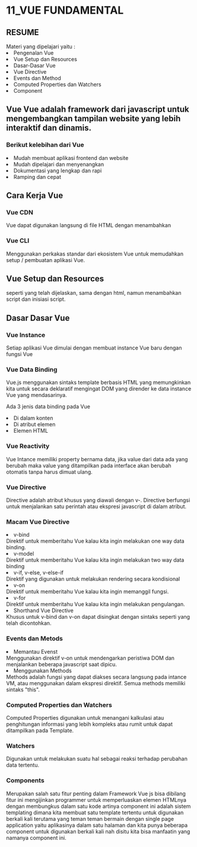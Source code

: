 <h1>11_VUE FUNDAMENTAL</h1>
<h2>RESUME</h2>
Materi yang dipelajari yaitu :
<li>Pengenalan Vue</li>
<li>Vue Setup dan Resources</li>
<li>Dasar-Dasar Vue</li>
<li>Vue Directive</li>
<li>Events dan Method</li>
<li>Computed Properties dan Watchers</li>
<li>Component</li>

<h2>Vue</li>
Vue adalah framework dari javascript untuk mengembangkan tampilan website yang lebih interaktif dan dinamis. 
<h3>Berikut kelebihan dari Vue</h3>
<li>Mudah membuat aplikasi frontend dan website</li>
<li>Mudah dipelajari dan menyenangkan</li>
<li>Dokumentasi yang lengkap dan rapi</li>
<li>Ramping dan cepat</li>

<h2>Cara Kerja Vue</h2>
<h3>Vue CDN</h3>
Vue dapat digunakan langsung di file HTML dengan menambahkan <script src="https://unpkg.com.vue"></script>
<h3>Vue CLI</h3>
Menggunakan perkakas standar dari ekosistem Vue untuk memudahkan setup / pembuatan aplikasi Vue.

<h2>Vue Setup dan Resources</h2>
seperti yang telah dijelaskan, sama dengan html, namun menambahkan script dan inisiasi script. 

<h2>Dasar Dasar Vue</h2>
<h3>Vue Instance</h3>
Setiap aplikasi Vue dimulai dengan membuat instance Vue baru dengan fungsi Vue
<h3>Vue Data Binding</h3>
Vue.js menggunakan sintaks template berbasis HTML yang memungkinkan kita untuk secara deklaratif mengingat DOM yang dirender ke data instance Vue yang mendasarinya. 
<p>Ada 3 jenis data binding pada Vue</p>
<li>Di dalam konten</li>
<li>Di atribut elemen</li>
<li>Elemen HTML</li>
<h3>Vue Reactivity</h3>
Vue Intance memiliki property bernama data, jika value dari data ada yang berubah maka value yang ditampilkan pada interface akan berubah otomatis tanpa harus dimuat ulang.
<h3>Vue Directive</h3> 
Directive adalah atribut khusus yang diawali dengan v-. Directive berfungsi untuk menjalankan satu perintah atau ekspresi javascript di dalam atribut.
<h3>Macam Vue Directive</h3>
<li>v-bind</li>
Direktif untuk memberitahu Vue kalau kita ingin melakukan one way data binding.
<li>v-model</li>
Direktif untuk memberitahu Vue kalau kita ingin melakukan two way data binding
<li>v-if, v-else, v-else-if</li>
Direktif yang digunakan untuk melakukan rendering secara kondisional</li>
<li>v-on</li>
Direktif untuk memberitahu Vue kalau kita ingin memanggil fungsi.
<li>v-for</li>
Direktif untuk memberitahu Vue kalau kita ingin melakukan pengulangan.
<li>Shorthand Vue Directive</li>
Khusus untuk v-bind  dan v-on dapat disingkat dengan sintaks seperti yang telah dicontohkan.
<h3>Events dan Metods</h3>
<li>Memantau Evenst</li>
Menggunakan direktif v-on untuk mendengarkan peristiwa DOM dan menjalankan beberapa javascript saat dipicu. 
<li>Menggunakan Methods</li>
Methods adalah fungsi yang dapat diakses secara langsung pada intance VM, atau menggunakan dalam ekspresi direktif.
Semua methods memiliki sintaks "this".
<h3>Computed Properties dan Watchers</h3>
Computed Properties digunakan untuk menangani kalkulasi atau penghitungan informasi yang lebih kompleks atau rumit untuk dapat ditampilkan pada Template.
<h3>Watchers</h3>
Digunakan untuk melakukan suatu hal sebagai reaksi terhadap perubahan data tertentu.
<h3>Components</h3>
Merupakan salah satu fitur penting dalam Framework Vue js bisa dibilang fitur ini mengijinkan programmer untuk memperluaskan elemen HTMLnya dengan membungkus dalam satu kode artinya component ini adalah sistem templating dimana kita membuat satu template tertentu untuk digunakan berkali kali terutama yang teman teman bermain dengan single page application yaitu aplikasinya dalam satu halaman dan kita punya beberapa component untuk digunakan berkali kali nah disitu kita bisa manfaatin yang namanya component ini.